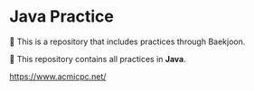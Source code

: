 # Java Practice

📌 This is a repository that includes practices through Baekjoon.

📌 This repository contains all practices in **Java**.

https://www.acmicpc.net/
